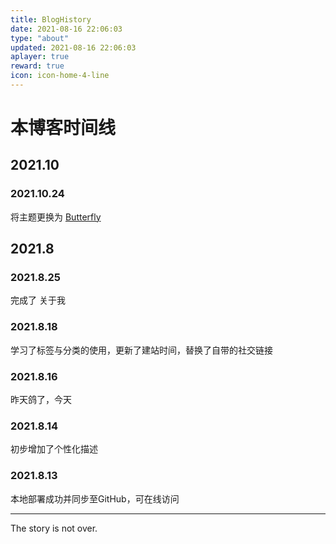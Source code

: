 ```yaml
---
title: BlogHistory
date: 2021-08-16 22:06:03
type: "about"
updated: 2021-08-16 22:06:03
aplayer: true
reward: true
icon: icon-home-4-line
---
```


# 本博客时间线

## 2021.10

### 2021.10.24

将主题更换为 [Butterfly](https://butterfly.js.org)

## 2021.8

### 2021.8.25

完成了 关于我

### 2021.8.18

学习了标签与分类的使用，更新了建站时间，替换了自带的社交链接

### 2021.8.16

昨天鸽了，今天

### 2021.8.14

初步增加了个性化描述

### 2021.8.13

本地部署成功并同步至GitHub，可在线访问

---

The story is not over.


